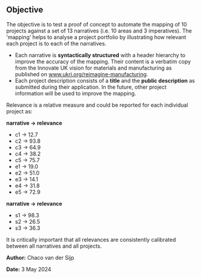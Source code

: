 ## Objective

The objective is to test a proof of concept to automate the mapping of 10 projects against a set of 13 narratives (i.e. 10 areas and 3 imperatives). The 'mapping' helps to analyse a project portfolio by illustrating how relevant each project is to each of the narratives.

- Each narrative is **syntactically structured** with a header hierarchy to improve the accuracy of the mapping. Their content is a verbatim copy from the Innovate UK vision for materials and manufacturing as published on www.ukri.org/reimagine-manufacturing.
- Each project description consists of a **title** and the **public description** as submitted during their application. In the future, other project information will be used to improve the mapping.

Relevance is a relative measure and could be reported for each individual project as:


**narrative → relevance**

- c1 → 12.7
- c2 → 93.8
- c3 → 64.9
- c4 → 38.2
- c5 → 75.7
- e1 → 19.0
- e2 → 51.0
- e3 → 14.1
- e4 → 31.8
- e5 → 72.9

**narrative → relevance**

- s1 → 98.3
- s2 → 26.5
- s3 → 36.3


It is critically important that all relevances are consistently calibrated between all narratives and all projects.

**Author:**  Chaco van der Sijp

**Date:**  3 May 2024
